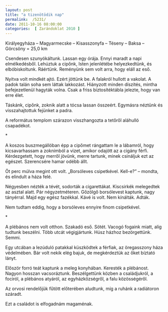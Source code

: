 ```yaml
---
layout: post
title: "a tizenötödik nap"
permalink:  /5231/ 
date: 2011-10-16 08:00:00
categories:  [ Zarándoklat 2010 ] 
---
```

Királyegyháza – Magyarmecske – Kisasszonyfa – Téseny – Baksa – Görcsöny = 25,0 km



<!--break-->

Csendesen szunyókáltunk. Lassan egy órája. Ennyi maradt a napi elmélkedésből. Lehúztuk a cipőnk, Isten jelenlétébe helyezkedtünk, és elbóbiskoltunk. Ráértünk. Reményünk sem volt arra, hogy eláll az eső.

Nyitva volt mindkét ajtó. Ezért jöttünk be. A falakról hullott a vakolat. A padok talán soha sem láttak lakkozást. Hiányzott minden díszítés, mintha befejezetlenül hagyták volna. Csak a friss biztosítéktábla jelezte, hogy van erre élet.

Táskánk, cipőnk, zoknik alatt a tócsa lassan összeért. Egymásra néztünk és visszahajtottuk fejünket a padra.

A református templom szárazon visszhangozta a tetőről aláhulló csapadékot.

<p >*</p>A koszos buszmegállóban épp a cipőmet rángattam le a lábamról, hogy kicsavarhassam a zoknimból a vizet, amikor odajött az a cigány férfi. Kérdezgetett, hogy merről jövünk, merre tartunk, minek csináljuk ezt az egészet. Szerencsére hamar odébb állt.

Öt perc múlva megint ott volt. „Borsóleves csipetkével. Kell-e?” – mondta, és elindult a háza felé.

Négyesben nézték a tévét, sodorták a cigarettákat. Kiscsirkék melegedtek az asztal alatt. Pár négyzetméteren. Gőzölgő borsólevest kaptunk, nagy tányérral. Majd egy egész fazékkal. Kávé is volt. Nem kínálták. Adták.

Nem tudtam eddig, hogy a borsóleves ennyire finom csipetkével.

<p >*</p>A plébános nem volt otthon. Szakadó eső. Sötét. Vacogó fogaink miatt, alig tudtunk beszélni. Több utcát végigjártunk. Húsz házhoz bezörgettünk. Semmi.

Egy utcában a lezúduló patakkal küszködtek a férfiak, az öregasszony háza védelmében. Bár volt nekik elég bajuk, de megkérdeztük az őket bíztató lányt.

Először forró teát kaptunk a meleg konyhában. Keresték a plébánost. Nagyon hosszan vacsoráztunk. Beszélgettünk közben a családjukról, a fociról, a plébános atyáról, az egyházközségről, a falu közösségéről.

Az orvosi rendelőjük fűtött előterében aludtunk, míg a ruhánk a radiátoron száradt.

Ezt a családot is elfogadnám magaménak.

